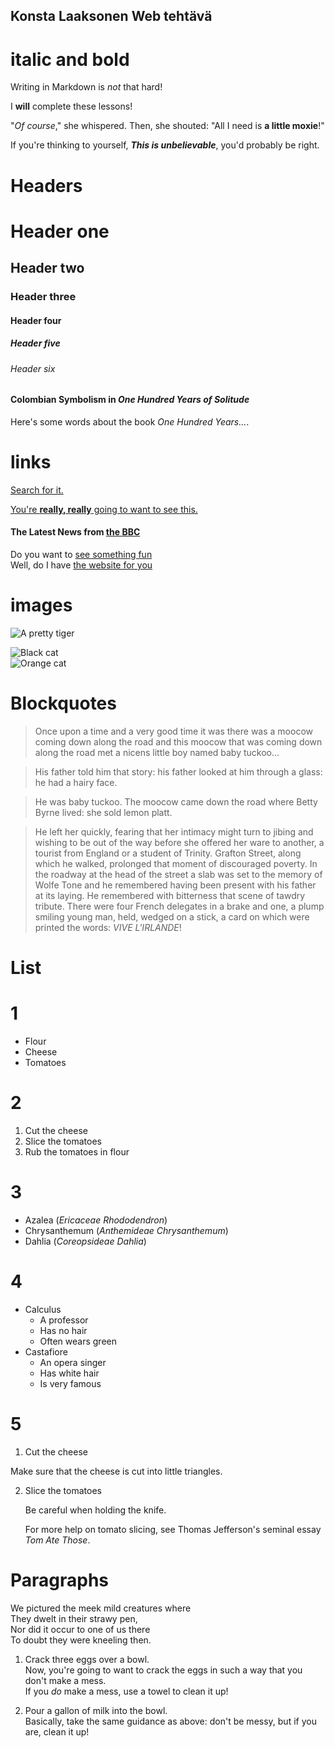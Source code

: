 ## Konsta Laaksonen Web tehtävä

# italic and bold
Writing in Markdown is _not_ that hard!
  
I **will** complete these lessons!
  
"_Of course_," she whispered. Then, she shouted: "All I need is **a little moxie**!"
  
If you're thinking to yourself, **_This is unbelievable_**, you'd probably be right.


# Headers

# Header one
## Header two
### Header three
#### Header four
##### Header five
###### Header six
 
#### Colombian Symbolism in _One Hundred Years of Solitude_
Here's some words about the book _One Hundred Years..._.


# links
[Search for it.](www.google.com)
    
[You're **really, really** going to want to see this.](www.dailykitten.com)
  
#### The Latest News from [the BBC](www.bbc.com/news:)
   
Do you want to [see something fun][a fun place]  
Well, do I have [the website for you][another fun place]

[a fun place]: https://www.zombo.com
[another fun place]: https://www.stumbleupon.com



# images
![A pretty tiger](https://upload.wikimedia.org/wikipedia/commons/5/56/Tiger.50.jpg)

![Black cat][Black]  
![Orange cat][Orange]

[Black]:https://upload.wikimedia.org/wikipedia/commons/a/a3/81_INF_DIV_SSI.jpg
[Orange]:http://icons.iconarchive.com/icons/google/noto-emoji-animals-nature/256/22221-cat-icon.png


# Blockquotes

>Once upon a time and a very good time it was there was a moocow coming down along the road and this moocow that was coming down along the road met a nicens little boy named baby tuckoo...

>His father told him that story: his father looked at him through a glass: he had a hairy face.

>He was baby tuckoo. The moocow came down the road where Betty Byrne lived: she sold lemon platt.


>He left her quickly, fearing that her intimacy might turn to jibing and wishing to be out of the way before she offered her ware to another, a tourist from England or a student of Trinity. Grafton Street, along which he walked, prolonged that moment of discouraged poverty. In the roadway at the head of the street a slab was set to the memory of Wolfe Tone and he remembered having been present with his father at its laying. He remembered with bitterness that scene of tawdry tribute. There were four French delegates in a brake and one, a plump smiling young man, held, wedged on a stick, a card on which were printed the words: _VIVE L'IRLANDE_!


# List

# 1
* Flour
* Cheese
* Tomatoes

# 2
1. Cut the cheese
2. Slice the tomatoes
3. Rub the tomatoes in flour

# 3
* Azalea (_Ericaceae Rhododendron_)
* Chrysanthemum (_Anthemideae Chrysanthemum_)
* Dahlia (_Coreopsideae Dahlia_)

# 4
* Calculus
  * A professor
  * Has no hair
  * Often wears green
* Castafiore
  * An opera singer
  * Has white hair
  * Is very famous

# 5
 1. Cut the cheese

   Make sure that the cheese is cut into little triangles.

2. Slice the tomatoes

   Be careful when holding the knife.
   
   For more help on tomato slicing, see Thomas Jefferson's seminal essay _Tom Ate Those_.


# Paragraphs

We pictured the meek mild creatures where  
They dwelt in their strawy pen,  
Nor did it occur to one of us there  
To doubt they were kneeling then.

1. Crack three eggs over a bowl.  
 Now, you're going to want to crack the eggs in such a way that you don't make a mess.  
 If you _do_ make a mess, use a towel to clean it up!

2. Pour a gallon of milk into the bowl.  
 Basically, take the same guidance as above: don't be messy, but if you are, clean it up!
